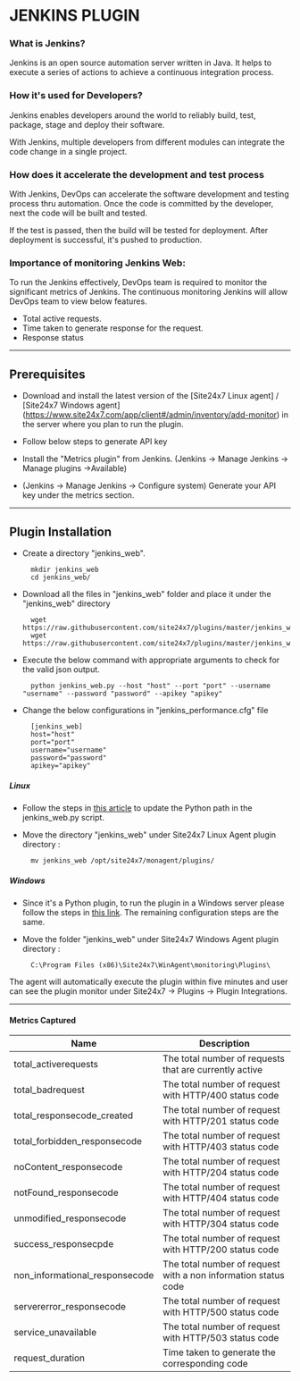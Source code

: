                                          
# JENKINS PLUGIN
                                                                                               

### What is Jenkins?
	
 Jenkins is an open source automation server written in Java. It helps to execute a series of actions to achieve a continuous integration process. 



### How it's used for Developers?

 Jenkins enables developers around the world to reliably build, test, package, stage and deploy their software.

 With Jenkins, multiple developers from different modules can integrate the code change in a single project. 

### How does it accelerate the development and test process 

 With Jenkins, DevOps can accelerate the software development and testing process thru automation. Once the code is committed by the developer, next the code will be built and tested.

 If the test is passed, then the build will be tested for deployment. After deployment is successful, it's pushed to production.




### Importance of monitoring Jenkins Web:

To run the Jenkins effectively, DevOps team is required to monitor the significant metrics of Jenkins. The continuous monitoring Jenkins will allow DevOps team to view below features.

- Total active requests.
- Time taken to generate response for the request.
- Response status


---

## Prerequisites

- Download and install the latest version of the [Site24x7 Linux agent] / [Site24x7 Windows agent] (https://www.site24x7.com/app/client#/admin/inventory/add-monitor) in the server where you plan to run the plugin. 

- Follow below steps to generate API key 
- Install the "Metrics plugin" from Jenkins. (Jenkins -> Manage Jenkins -> Manage plugins ->Available)
- (Jenkins -> Manage Jenkins -> Configure system) Generate your API key under the metrics section.

---

## Plugin Installation  

- Create a directory "jenkins_web".

		mkdir jenkins_web
  		cd jenkins_web/
      
- Download all the files in "jenkins_web" folder and place it under the "jenkins_web" directory

		wget https://raw.githubusercontent.com/site24x7/plugins/master/jenkins_web/jenkins_web.py
		wget https://raw.githubusercontent.com/site24x7/plugins/master/jenkins_web/jenkins_web.cfg



- Execute the below command with appropriate arguments to check for the valid json output.  

		python jenkins_web.py --host "host" --port "port" --username "username" --password "password" --apikey "apikey"
		
- Change the below configurations in "jenkins_performance.cfg" file

		[jenkins_web]
		host="host"
		port="port"
		username="username"
		password="password" 
		apikey="apikey"

##### Linux 

- Follow the steps in [this article](https://support.site24x7.com/portal/en/kb/articles/updating-python-path-in-a-plugin-script-for-linux-servers) to update the Python path in the jenkins_web.py script.

- Move the directory "jenkins_web" under Site24x7 Linux Agent plugin directory : 

		mv jenkins_web /opt/site24x7/monagent/plugins/

##### Windows 

- Since it's a Python plugin, to run the plugin in a Windows server please follow the steps in [this link](https://support.site24x7.com/portal/en/kb/articles/run-python-plugin-scripts-in-windows-servers). The remaining configuration steps are the same.


- Move the folder "jenkins_web" under Site24x7 Windows Agent plugin directory : 

		C:\Program Files (x86)\Site24x7\WinAgent\monitoring\Plugins\

The agent will automatically execute the plugin within five minutes and user can see the plugin monitor under Site24x7 -> Plugins -> Plugin Integrations.

---

#### Metrics Captured



Name		            	| Description
---         		   	|   ---
total_activerequests                |               The total number of requests that are currently active
total_badrequest                    |               The total number of request with HTTP/400 status code
total_responsecode_created          |               The total number of request with HTTP/201 status code
total_forbidden_responsecode        |               The total number of request with HTTP/403 status code
noContent_responsecode              |               The total number of request with HTTP/204 status code
notFound_responsecode               |               The total number of request with HTTP/404 status code
unmodified_responsecode             |               The total number of request with HTTP/304 status code
success_responsecpde                |               The total number of request with HTTP/200 status code
non_informational_responsecode      |               The total number of request with a non information status code
servererror_responsecode            |               The total number of request with HTTP/500 status code
service_unavailable                 |               The total number of request with HTTP/503 status code
request_duration                    |               Time taken to generate the corresponding code
